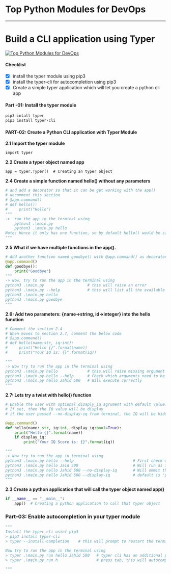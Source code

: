 # Top Python Modules for DevOps

---

# Build a CLI application using Typer
[![Top Python Modules for DevOps](https://res.cloudinary.com/marcomontalbano/image/upload/v1643444980/video_to_markdown/images/youtube--5VWmeF6cRwI-c05b58ac6eb4c4700831b2b3070cd403.jpg)](https://www.youtube.com/watch?v=5VWmeF6cRwI "Top Python Modules for DevOps")

#### Checklist
- [x] install the typer module using pip3
- [x] install the typer-cli for autocompletion using pip3
- [x] Create a simple typer application which will let you create a python cli app

#### Part -01: Install the typer module 
```bash
pip3 intall typer
pip3 install typer-cli
```

#### PART-02: Create a Python CLI application with Typer Module
**2.1 Import the typer module**

`import typer`

**2.2 Create a typer object named app**

`app = typer.Typer()  # Creating an typer object`

**2.4 Create a simple function named hello() without any parameters**
```python
# and add a decorator so that it can be get working with the app()
# uncomment this section
# @app.command()
# def hello():
#     print("Hello")
"""
->  run the app in the terminal using
    python3 .\main.py
    python3 .\main.py hello
Note: Hence it only has one function, so by default hello() would be called without specifying the function name
"""

```
**2.5 What if we have multiple functions in the app().**
```python
# Add another function named goodbye() with @app.command() as decorator
@app.command()
def goodbye():
    print("Goodbye")
"""
-> Now, try to run the app in the terminal using 
python3 .\main.py                   # this will raise an error
python3 .\main.py --help            # this will list all the available options i.e. hello, goodbye
python3 .\main.py hello
python3 .\main.py goodbye
"""
```

**2.6: Add two parameters: {name->string, id->integer} into the hello function**
```python
# Comment the section 2.4
# When moves to section 2.7, comment the below code
# @app.command()
# def hello(name:str, iq:int):
#     print("Hello {}".format(name))
#     print("Your IQ is: {}".format(iq))

"""
-> Now try to run the app in the terminal using
python3 .\main.py hello             # this will raise missing argument error
python3 .\main.py hello --help      # Check which arguments need to be passed and required
python3 .\main.py hello Jahid 500   # Will execute correctly
"""
```

**2.7: Lets try a twist with hello() function**

```python
# Enable the user with optional disaply_iq agrument with default value: bool-> True
# If set, then the IQ value will be display
# if the user passed --no-display-iq from terminal, the IQ will be hidden

@app.command()
def hello(name: str, iq:int, display_iq:bool=True):
    print("Hello {}".format(name))
    if display_iq:
        print("Your IQ Score is: {}".format(iq))

"""
-> Now try to run the app in terminal using
python3 .\main.py hello --help                          # First check what options the helo() offers
python3 .\main.py hello Jaid 500                        # Will run as it is and display name and iq
python3 .\main.py hello Jahid 500 --no-display-iq       # Will ommit the IQ 
python3 .\main.py hello Jahid 500 --display-iq          # default is 'python3 .\main.py hello Jaid 500'
"""
```

**2.3 Create a python application that will call the typer object named app()**
```python
if __name__ == "__main__":
    app()  # Creating a python application to call that typer object
```


### Part-03: Enable autocompletion in your typer module
```python
"""
Install the typer-cli usinf pip3
> pip3 install typer-cli
> typer --install-completion    # this will prompt to restart the terminal. So, Restart the terminal

Now try to run the app in the terminal using
> typer .\main.py run hello Jahid 500   # typer cli has an additional parameter (run)
> typer .\main.py run h                 # press tab, this will autocomplete to `hello`

"""
```




